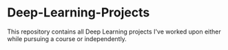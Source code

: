 # Deep-Learning-Projects
This repository contains all Deep Learning projects I've worked upon either while pursuing a course or independently.
